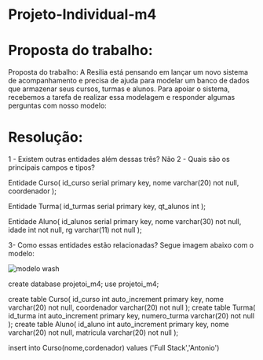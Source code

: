 # Projeto-Individual-m4
# Proposta do trabalho:
Proposta do trabalho: A Resilia está pensando em lançar um novo sistema de acompanhamento e precisa de ajuda para modelar um banco de dados que armazenar seus cursos, turmas e alunos. Para apoiar o sistema, recebemos a tarefa de realizar essa modelagem e responder algumas perguntas com nosso modelo:

# Resolução:
1 - Existem outras entidades além dessas três?
Não
2 - Quais são os principais campos e tipos?

Entidade Curso( id_curso serial primary key, nome varchar(20) not null, coordenador );

Entidade Turma( id_turmas serial primary key, qt_alunos int );

Entidade Aluno( id_alunos serial primary key, nome varchar(30) not null, idade int not null, rg varchar(11) not null );

3- Como essas entidades estão relacionadas?
Segue imagem abaixo com o modelo:

![modelo wash](https://user-images.githubusercontent.com/113737159/222011932-99ca3082-0606-49cf-b3f9-89ae83a15c41.JPG)

create database projetoi_m4;
use projetoi_m4;

create table Curso(
 id_curso int auto_increment primary key,
nome varchar(20) not null,
coordenador varchar(20) not null
);
create table Turma(
 id_turma int  auto_increment primary key,
numero_turma varchar(20) not null
);
create table Aluno(
 id_aluno int auto_increment primary key,
nome varchar(20) not null,
matricula varchar(20) not null
);

insert into Curso(nome,cordenador) values ('Full Stack','Antonio')
